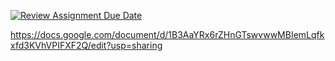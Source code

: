 [![Review Assignment Due Date](https://classroom.github.com/assets/deadline-readme-button-24ddc0f5d75046c5622901739e7c5dd533143b0c8e959d652212380cedb1ea36.svg)](https://classroom.github.com/a/AX-8vGTq)

https://docs.google.com/document/d/1B3AaYRx6rZHnGTswvwwMBIemLqfkxfd3KVhVPIFXF2Q/edit?usp=sharing
